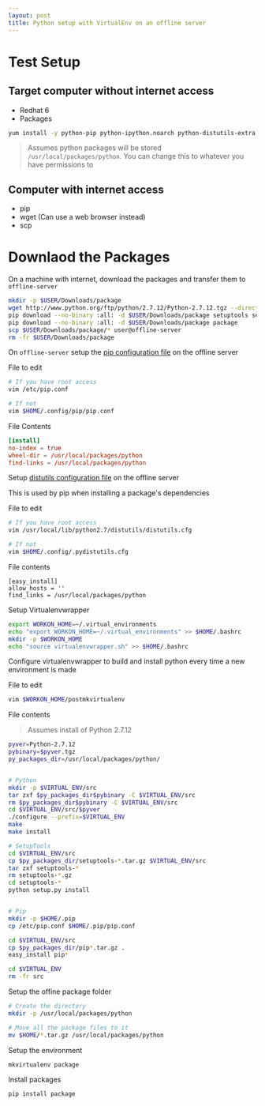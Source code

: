 ```yaml
---
layout: post
title: Python setup with VirtualEnv on an offline server
---
```


# Test Setup

## Target computer without internet access
  * Redhat 6
  * Packages

```bash
yum install -y python-pip python-ipython.noarch python-distutils-extra.noarch python-devel.x86_64 openssl-devel.x86_64 python-virtualenvwrapper.noarch git.x86_64 gnome-keyring-devel.x86_64 gnome-keyring-pam.x86_64 gnome-python2-gnomekeyring.x86_64 dbus-python sqlite-devel.x86_64 cdk.x86_64 ncurses-devel.x86_64 bzip2-devel.x86_64 readline-devel.x86_64
```
 > Assumes python packages will be stored `/usr/local/packages/python`. You can change this to whatever you have permissions to

## Computer with internet access
  * pip
  * wget (Can use a web browser instead)
  * scp

# Downlaod the Packages

On a machine with internet, download the packages and transfer them to `offline-server`

```bash
mkdir -p $USER/Downloads/package
wget http://www.python.org/ftp/python/2.7.12/Python-2.7.12.tgz --directory-prefix=$USER/Downloads/package
pip download --no-binary :all: -d $USER/Downloads/package setuptools setuptools_scm pip
pip download --no-binary :all: -d $USER/Downloads/package package
scp $USER/Downloads/package/* user@offline-server
rm -fr $USER/Downloads/package
```

On `offline-server` setup the [pip configuration file](https://pip.pypa.io/en/stable/user_guide/#config-file) on the offline server

File to edit

```bash
# If you have root access
vim /etc/pip.conf

# If not
vim $HOME/.config/pip/pip.conf
```

File Contents

```conf
[install]
no-index = true
wheel-dir = /usr/local/packages/python
find-links = /usr/local/packages/python
```

Setup [distutils configuration file](http://pydoc-zh.readthedocs.io/en/latest/install/index.html#distutils-configuration-files) on the offline server

This is used by pip when installing a package's dependencies

File to edit

```bash
# If you have root access
vim /usr/local/lib/python2.7/distutils/distutils.cfg

# If not
vim $HOME/.config/.pydistutils.cfg
```

File contents

```config
[easy_install]
allow_hosts = ''
find_links = /usr/local/packages/python
```

Setup Virtualenvwrapper

```bash
export WORKON_HOME=~/.virtual_environments
echo "export WORKON_HOME=~/.virtual_environments" >> $HOME/.bashrc
mkdir -p $WORKON_HOME
echo "source virtualenvwrapper.sh" >> $HOME/.bashrc
```

Configure virtualenvwrapper to build and install python every time a new environment is made

File to edit

```bash
vim $WORKON_HOME/postmkvirtualenv
```

File contents

 > Assumes install of Python 2.7.12

```bash
pyver=Python-2.7.12
pybinary=$pyver.tgz
py_packages_dir=/usr/local/packages/python/


# Python
mkdir -p $VIRTUAL_ENV/src
tar zxf $py_packages_dir$pybinary -C $VIRTUAL_ENV/src
rm $py_packages_dir$pybinary -C $VIRTUAL_ENV/src
cd $VIRTUAL_ENV/src/$pyver
./configure --prefix=$VIRTUAL_ENV
make
make install

# SetupTools
cd $VIRTUAL_ENV/src
cp $py_packages_dir/setuptools-*.tar.gz $VIRTUAL_ENV/src
tar zxf setuptools-*
rm setuptools-*.gz
cd setuptools-*
python setup.py install


# Pip
mkdir -p $HOME/.pip
cp /etc/pip.conf $HOME/.pip/pip.conf

cd $VIRTUAL_ENV/src
cp $py_packages_dir/pip*.tar.gz .
easy_install pip*

cd $VIRTUAL_ENV
rm -fr src
```

Setup the offine package folder

```bash
# Create the directory
mkdir -p /usr/local/packages/python

# Move all the package files to it
mv $HOME/*.tar.gz /usr/local/packages/python
```


Setup the environment

```bash
mkvirtualenv package
```

Install packages

```bash
pip install package
```
